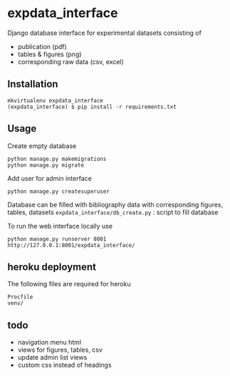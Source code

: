 # expdata_interface

Django database interface for experimental datasets consisting of
- publication (pdf)
- tables & figures (png)
- corresponding raw data (csv, excel)


## Installation
```
mkvirtualenv expdata_interface
(expdata_interface) $ pip install -r requirements.txt
```

## Usage
Create empty database
```
python manage.py makemigrations
python manage.py migrate
```
Add user for admin interface
```
python manage.py createsuperuser
```

Database can be filled with bibliography data with corresponding figures, tables, datasets
`expdata_interface/db_create.py` : script to fill database


To run the web interface locally use
```
python manage.py runserver 8001
http://127.0.0.1:8001/expdata_interface/
```

## heroku deployment
The following files are required for heroku
```
Procfile
venv/
```

## todo
- navigation menu html
- views for figures, tables, csv
- update admin list views
- custom css instead of headings
